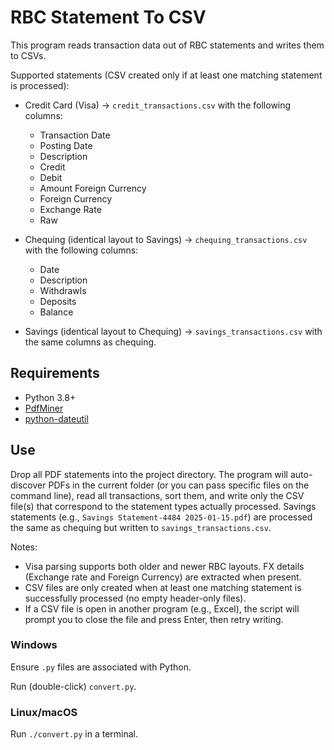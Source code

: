 # RBC Statement To CSV

This program reads transaction data out of RBC statements and writes them to CSVs.

Supported statements (CSV created only if at least one matching statement is processed):
- Credit Card (Visa) → `credit_transactions.csv` with the following columns:

  - Transaction Date
  - Posting Date
  - Description
  - Credit
  - Debit
  - Amount Foreign Currency
  - Foreign Currency
  - Exchange Rate
  - Raw

- Chequing (identical layout to Savings) → `chequing_transactions.csv` with the following columns:
  - Date
  - Description
  - Withdrawls
  - Deposits
  - Balance

- Savings (identical layout to Chequing) → `savings_transactions.csv` with the same columns as chequing.

## Requirements
- Python 3.8+
- [PdfMiner](https://github.com/pdfminer/pdfminer.six)
- [python-dateutil](https://dateutil.readthedocs.io/en/stable/)

## Use
Drop all PDF statements into the project directory. The program will auto-discover PDFs in the current folder (or you can pass specific files on the command line), read all transactions, sort them, and write only the CSV file(s) that correspond to the statement types actually processed. Savings statements (e.g., `Savings Statement-4484 2025-01-15.pdf`) are processed the same as chequing but written to `savings_transactions.csv`.

Notes:
- Visa parsing supports both older and newer RBC layouts. FX details (Exchange rate and Foreign Currency) are extracted when present.
- CSV files are only created when at least one matching statement is successfully processed (no empty header-only files).
- If a CSV file is open in another program (e.g., Excel), the script will prompt you to close the file and press Enter, then retry writing.

### Windows
Ensure `.py` files are associated with Python.

Run (double-click) `convert.py`.

### Linux/macOS
Run `./convert.py` in a terminal.
